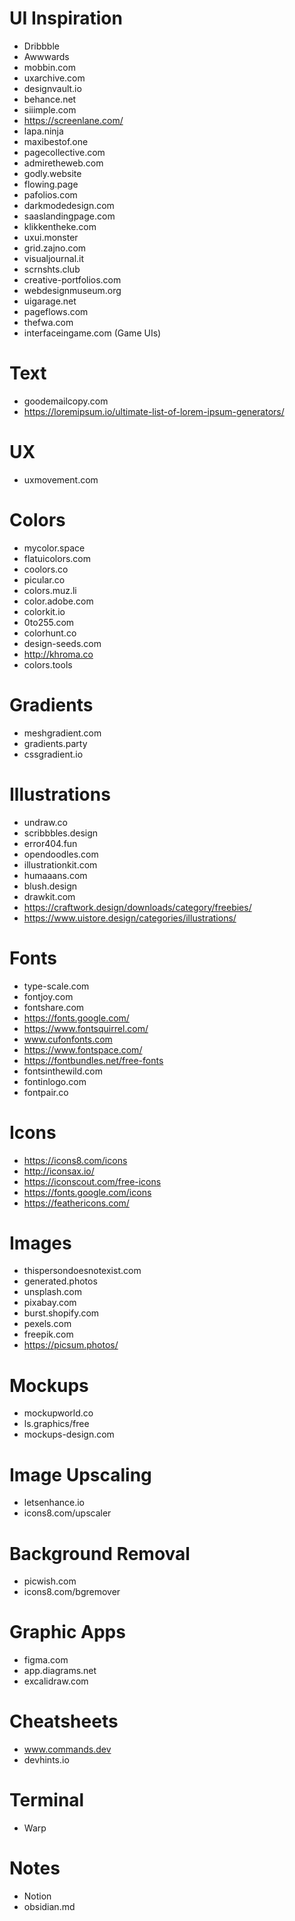 # UI Inspiration
- Dribbble
- Awwwards
- mobbin.com
- uxarchive.com
- designvault.io
- behance.net
- siiimple.com
- https://screenlane.com/
- lapa.ninja
- maxibestof.one
- pagecollective.com
- admiretheweb.com
- godly.website
- flowing.page
- pafolios.com
- darkmodedesign.com
- saaslandingpage.com
- klikkentheke.com
- uxui.monster
- grid.zajno.com
- visualjournal.it
- scrnshts.club
- creative-portfolios.com
- webdesignmuseum.org
- uigarage.net
- pageflows.com
- thefwa.com
- interfaceingame.com (Game UIs)

# Text
- goodemailcopy.com
- https://loremipsum.io/ultimate-list-of-lorem-ipsum-generators/

# UX
- uxmovement.com

# Colors
- mycolor.space
- flatuicolors.com
- coolors.co
- picular.co
- colors.muz.li
- color.adobe.com
- colorkit.io
- 0to255.com
- colorhunt.co
- design-seeds.com
- http://khroma.co
- colors.tools

# Gradients
- meshgradient.com
- gradients.party
- cssgradient.io

# Illustrations
- undraw.co
- scribbbles.design
- error404.fun
- opendoodles.com
- illustrationkit.com
- humaaans.com
- blush.design
- drawkit.com
- https://craftwork.design/downloads/category/freebies/
- https://www.uistore.design/categories/illustrations/

# Fonts
- type-scale.com
- fontjoy.com
- fontshare.com
- https://fonts.google.com/
- https://www.fontsquirrel.com/
- www.cufonfonts.com
- https://www.fontspace.com/
- https://fontbundles.net/free-fonts
- fontsinthewild.com
- fontinlogo.com
- fontpair.co

# Icons
- https://icons8.com/icons
- http://iconsax.io/
- https://iconscout.com/free-icons
- https://fonts.google.com/icons
- https://feathericons.com/

# Images
- thispersondoesnotexist.com
- generated.photos
- unsplash.com
- pixabay.com
- burst.shopify.com
- pexels.com
- freepik.com
- https://picsum.photos/

# Mockups
- mockupworld.co
- ls.graphics/free
- mockups-design.com

# Image Upscaling
- letsenhance.io
- icons8.com/upscaler

# Background Removal
- picwish.com
- icons8.com/bgremover

# Graphic Apps
- figma.com
- app.diagrams.net
- excalidraw.com

# Cheatsheets
- www.commands.dev
- devhints.io

# Terminal
- Warp

# Notes
- Notion
- obsidian.md
